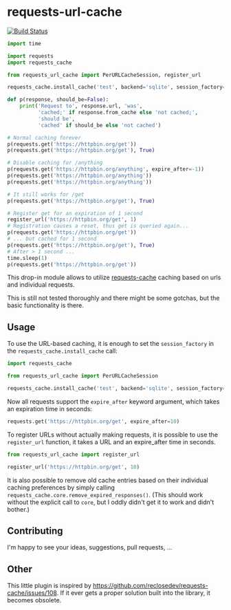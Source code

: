 # requests-url-cache

[![Build Status](https://semaphoreci.com/api/v1/shoeffner/requests-url-cache/branches/master/badge.svg)](https://semaphoreci.com/shoeffner/requests-url-cache)

```python
import time

import requests
import requests_cache

from requests_url_cache import PerURLCacheSession, register_url

requests_cache.install_cache('test', backend='sqlite', session_factory=PerURLCacheSession)

def p(response, should_be=False):
    print('Request to', response.url, 'was',
          'cached;' if response.from_cache else 'not cached;',
          'should be',
          'cached' if should_be else 'not cached')

# Normal caching forever
p(requests.get('https://httpbin.org/get'))
p(requests.get('https://httpbin.org/get'), True)

# Disable caching for /anything
p(requests.get('https://httpbin.org/anything', expire_after=-1))
p(requests.get('https://httpbin.org/anything'))
p(requests.get('https://httpbin.org/anything'))

# It still works for /get
p(requests.get('https://httpbin.org/get'), True)

# Register get for an expiration of 1 second
register_url('https://httpbin.org/get', 1)
# Registration causes a reset, thus get is queried again...
p(requests.get('https://httpbin.org/get'))
# ... but cached for 1 second
p(requests.get('https://httpbin.org/get'), True)
# After > 1 second ...
time.sleep(1)
p(requests.get('https://httpbin.org/get'))
```

This drop-in module allows to utilize
[requests-cache](https://github.com/reclosedev/requests-cache) caching based on
urls and individual requests.

This is still not tested thoroughly and there might be some gotchas, but the
basic functionality is there.


## Usage

To use the URL-based caching, it is enough to set the `session_factory` in the `requests_cache.install_cache` call:

```python
import requests_cache

from requests_url_cache import PerURLCacheSession

requests_cache.install_cache('test', backend='sqlite', session_factory=PerURLCacheSession)
```

Now all requests support the `expire_after` keyword argument, which takes an expiration time in seconds:

```python
requests.get('https://httpbin.org/get', expire_after=10)
```

To register URLs without actually making requests, it is possible to use the
`register_url` function, it takes a URL and an expire_after time in seconds.

```python
from requests_url_cache import register_url

register_url('https://httpbin.org/get', 10)
```

It is also possible to remove old cache entries based on their individual
caching preferences by simply calling
`requests_cache.core.remove_expired_responses()`. (This should work without the
explicit call to `core`, but I oddly didn't get it to work and didn't bother.)


## Contributing

I'm happy to see your ideas, suggestions, pull requests, ...


## Other

This little plugin is inspired by
https://github.com/reclosedev/requests-cache/issues/108. If it ever gets a
proper solution built into the library, it becomes obsolete.
